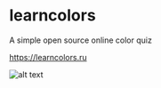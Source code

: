 # learncolors
A simple open source online color quiz

https://learncolors.ru

![alt text](https://suvmer.ru/images/learncolors.png)
